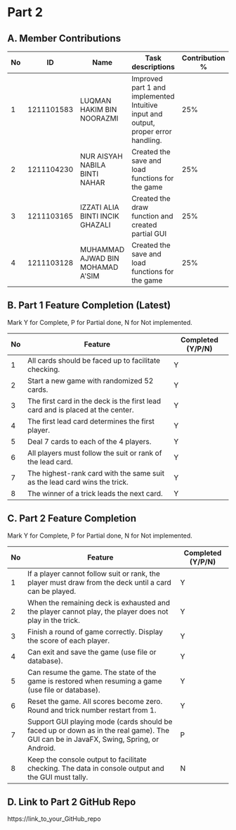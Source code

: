 # Part 2

## A. Member Contributions

No | ID         | Name | Task descriptions | Contribution %
-- | ---------- | ---- | ----------------- | --------------
1  | 1211101583 | LUQMAN HAKIM BIN NOORAZMI        | Improved part 1 and implemented Intuitive input and output, proper error handling.| 25%               
2  | 1211104230 | NUR AISYAH NABILA BINTI NAHAR    | Created the save and load functions for the game | 25%               
3  | 1211103165 | IZZATI ALIA BINTI INCIK GHAZALI  | Created the draw function and created partial GUI| 25%               
4  | 1211103128 | MUHAMMAD AJWAD BIN MOHAMAD A'SIM | Created the save and load functions for the game | 25%  

## B. Part 1 Feature Completion (Latest)

Mark Y for Complete, P for Partial done, N for Not implemented.

No | Feature                                                                         | Completed (Y/P/N)
-- | ------------------------------------------------------------------------------- | -----------------
1  | All cards should be faced up to facilitate checking.                            | Y
2  | Start a new game with randomized 52 cards.                                      | Y
3  | The first card in the deck is the first lead card and is placed at the center.  | Y
4  | The first lead card determines the first player.                                | Y
5  | Deal 7 cards to each of the 4 players.                                          | Y
6  | All players must follow the suit or rank of the lead card.                      | Y
7  | The highest-rank card with the same suit as the lead card wins the trick.       | Y
8  | The winner of a trick leads the next card.                                      | Y


## C. Part 2 Feature Completion

Mark Y for Complete, P for Partial done, N for Not implemented.

No | Feature                                                                          | Completed (Y/P/N)
-- | -------------------------------------------------------------------------------- | -----------------
1  | If a player cannot follow suit or rank, the player must draw from the deck until a card can be played.       | Y
2  | When the remaining deck is exhausted and the player cannot play, the player does not play in the trick.                       | Y
3  | Finish a round of game correctly. Display the score of each player.              | Y
4  | Can exit and save the game (use file or database).                               | Y
5  | Can resume the game. The state of the game is restored when resuming a game (use file or database).         | Y
6  | Reset the game. All scores become zero. Round and trick number restart from 1.   | Y
7  | Support GUI playing mode (cards should be faced up or down as in the real game). The GUI can be in JavaFX, Swing, Spring, or Android. | P
8  | Keep the console output to facilitate checking. The data in console output and the GUI must tally.                                      | N


## D. Link to Part 2 GitHub Repo

https://link_to_your_GitHub_repo

